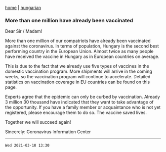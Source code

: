 [home](../README.md)
 | 
[hungarian](../hu/2021-03-10.md)

### More than one million have already been vaccinated


Dear Sir / Madam!

More than one million of our compatriots have already been vaccinated against the coronavirus. In terms of population, Hungary is the second best performing country in the European Union. Almost twice as many people have received the vaccine in Hungary as in European countries on average.

This is due to the fact that we already use five types of vaccines in the domestic vaccination program. More shipments will arrive in the coming weeks, so the vaccination program will continue to accelerate.
Detailed statistics on vaccination coverage in EU countries can be found on this page.

Experts agree that the epidemic can only be curbed by vaccination. Already 3 million 30 thousand have indicated that they want to take advantage of the opportunity. If you have a family member or acquaintance who is not yet registered, please encourage them to do so. The vaccine saved lives.

Together we will succeed again!


Sincerely:
Coronavirus Information Center

---
`Wed 2021-03-10 13:30`